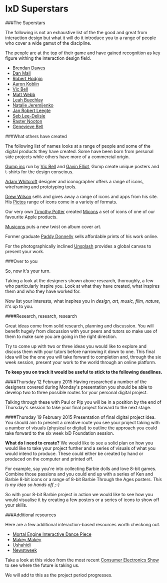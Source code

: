IxD Superstars
==============

###The Superstars


The following is not an exhaustive list of the the good and great from interaction design but what it will do it introduce you to a range of people who cover a wide gamut of the discipline.

The people are at the top of their game and have gained recognition as key figure withing the interaction design field.

- [Brendan Dawes](http://brendandawes.com)
- [Dan Mall](http://danielmall.com)
- [Robert Hodgin](http://roberthodgin.com)
- [Aaron Koblin](http://www.aaronkoblin.com)
- [Vic Bell](http://www.vicbell.co.uk)
- [Matt Webb](http://berglondon.com/studio/matt-webb)
- [Leah Buechlay](http://leahbuechley.com)
- [Natalie Jeremijenko](http://www.nataliejeremijenko.com)
- [Jan Robert Leegte](http://www.leegte.org)
- [Seb Lee-Delisle](http://seb.ly)
- [Raster Nooton](http://www.raster-noton.net)
- [Genevieve Bell](http://newsroom.intel.com/community/intel_newsroom/bios?n=Genevieve%20Bell&f=searchAll)


###What others have created

The following list of names looks at a range of people and some of the digital products they have created. Some have been born from personal side projects while others have more of a commercial origin.

[Gump inc](http://gumpinc.com) run by [Vic Bell](http://www.vicbell.co.uk) and [Gavin Elliot](http://www.gavinelliott.co.uk), Gump create unique posters and t-shirts for the design conscious.

[Adam Whitcroft](http://adamwhitcroft.com) designer and iconographer offers a range of icons, wireframing and prototyping tools.

[Drew Wilson](http://drewwilson.com) sells and gives away a range of icons and apps from his site. His [Pictos](http://pictos.cc) range of icons come in a variety of formats.

Our very own [Timothy Potter](http://tejpotter.com) created [Micons](http://micons.tejpotter.com) a set of icons of one of our favourite Apple products.

[Musicons](http://musicons.co) puts a new twist on album cover art.

Former graduate [Paddy Donnelly](http://lefft.com) sells affordable prints of his work online.

For the photographically inclined [Unsplash](https://unsplash.com) provides a global canvas to present your work.

###Over to you

So, now it's your turn. 

Taking a look at the designers shown above research, thoroughly, a few who particularly inspire you. Look at what they have created, what inspires them and who they have worked for. 

Now list your interests, what inspires you in *design, art, music, film, nature,* it's up to you.

####Research, research, research

Great ideas come from solid research, planning and discussion. You will benefit hugely from discussion with your peers and tutors so make use of them to make sure you are going in the right direction. 

Try to come up with two or three ideas you would like to explore and discuss them with your tutors before narrowing it down to one. This final idea will be the one you will take forward to completion and, through the six week session, present your work to the world through an online platform.

**To keep you on track it would be useful to stick to the following deadlines.**

####Thursday 12 February 2015
Having researched a number of the designers covered during Monday's presentation you should be able to develop two to three possible routes for your personal digital project. 

Talking through these with Paul or Pip you will be in a position by the end of Thursday's session to take your final project forward to the next stage.


####Thursday 19 February 2015
Presentation of final digital project idea. You should aim to present a creative route you see your project taking with a number of visuals (physical or digital) to outline the approach you could take forward to the six week IxD Foundation session.

**What do I need to create?** We would like to see a solid plan on how you would like to take your project further and a series of visuals of what you would intend to produce. These could either be created by hand or produced on the computer and printed off. 

For example, say you're into collecting Barbie dolls and love 8-bit games. Combine those passions and you could end up with a series of Ken and Barbie 8-bit icons or a range of 8-bit Barbie Through the Ages posters. *This is my idea so hands off ;-)* 

So with your 8-bit Barbie project in action we would like to see how you would visualise it by creating a few posters or a series of icons to show off your skills.


###Additional resources

Here are a few additional interaction-based resources worth checkong out.

- [Mortal Engine Interactive Dance Piece](http://www.youtube.com/watch?v=sbjOMualLVs )
- [Makey Makey](http://makeymakey.com)
- [Ushahidi](http://www.ushahidi.com)
- [Newstweek](http://newstweek.com)

Take a look at this video from the most recent [Consumer Electronics Show](http://www.youtube.com/watch?v=Q31IRTwk4rM) to see where the future is taking us.

We will add to this as the project period progresses.





